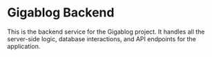 # Gigablog Backend

This is the backend service for the Gigablog project. It handles all the server-side logic, database interactions, and API endpoints for the application.